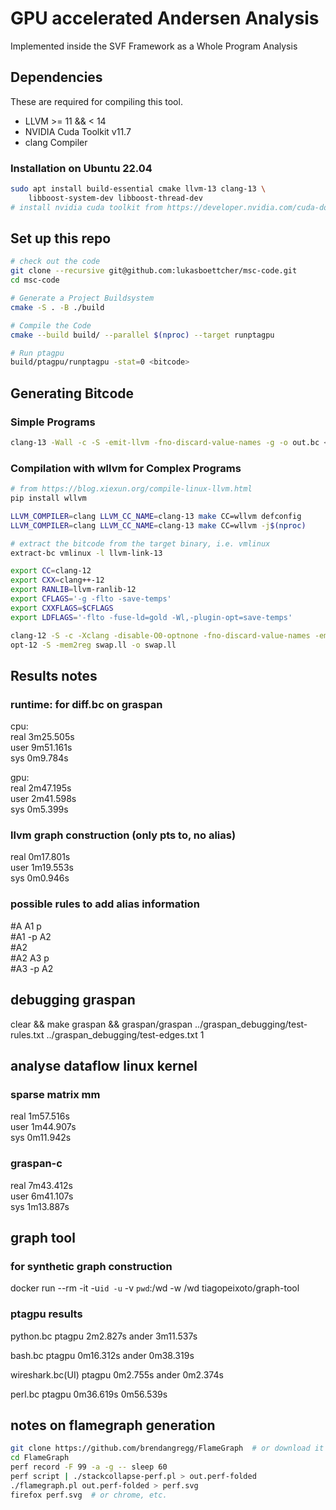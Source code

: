 
# GPU accelerated Andersen Analysis
Implemented inside the SVF Framework as a Whole Program Analysis

## Dependencies

These are required for compiling this tool.

- LLVM >= 11 && < 14
- NVIDIA Cuda Toolkit v11.7
- clang Compiler

### Installation on Ubuntu 22.04
```bash
sudo apt install build-essential cmake llvm-13 clang-13 \
    libboost-system-dev libboost-thread-dev
# install nvidia cuda toolkit from https://developer.nvidia.com/cuda-downloads
```

## Set up this repo
```bash
# check out the code
git clone --recursive git@github.com:lukasboettcher/msc-code.git
cd msc-code

# Generate a Project Buildsystem
cmake -S . -B ./build

# Compile the Code
cmake --build build/ --parallel $(nproc) --target runptagpu

# Run ptagpu
build/ptagpu/runptagpu -stat=0 <bitcode>
```


## Generating Bitcode
### Simple Programs
```bash
clang-13 -Wall -c -S -emit-llvm -fno-discard-value-names -g -o out.bc <in>
```

### Compilation with wllvm for Complex Programs
```bash
# from https://blog.xiexun.org/compile-linux-llvm.html
pip install wllvm

LLVM_COMPILER=clang LLVM_CC_NAME=clang-13 make CC=wllvm defconfig
LLVM_COMPILER=clang LLVM_CC_NAME=clang-13 make CC=wllvm -j$(nproc)

# extract the bitcode from the target binary, i.e. vmlinux
extract-bc vmlinux -l llvm-link-13
```

```bash
export CC=clang-12
export CXX=clang++-12
export RANLIB=llvm-ranlib-12
export CFLAGS='-g -flto -save-temps'
export CXXFLAGS=$CFLAGS
export LDFLAGS='-flto -fuse-ld=gold -Wl,-plugin-opt=save-temps'

clang-12 -S -c -Xclang -disable-O0-optnone -fno-discard-value-names -emit-llvm swap.c -o swap.ll
opt-12 -S -mem2reg swap.ll -o swap.ll
```

## Results notes
### runtime: for diff.bc on graspan
cpu: <br>
real    3m25.505s<br>
user    9m51.161s<br>
sys     0m9.784s<br>

gpu:<br>
real    2m47.195s<br>
user    2m41.598s<br>
sys     0m5.399s<br>

### llvm graph construction (only pts to, no alias)
real    0m17.801s<br>
user    1m19.553s<br>
sys     0m0.946s<br>

### possible rules to add alias information
#A	A1	p<br>
#A1	-p	A2<br>
#A2<br>
#A2	A3	p<br>
#A3	-p	A2<br>

## debugging graspan
clear && make graspan && graspan/graspan ../graspan_debugging/test-rules.txt ../graspan_debugging/test-edges.txt 1

## analyse dataflow linux kernel
### sparse matrix mm
real    1m57.516s<br>
user    1m44.907s<br>
sys     0m11.942s<br>
### graspan-c
real    7m43.412s<br>
user    6m41.107s<br>
sys     1m13.887s<br>

## graph tool
### for synthetic graph construction

docker run --rm -it -u`id -u` -v `pwd`:/wd -w /wd tiagopeixoto/graph-tool

### ptagpu results

python.bc ptagpu 2m2.827s ander 3m11.537s

bash.bc ptagpu 0m16.312s ander 0m38.319s

wireshark.bc(UI) ptagpu 0m2.755s ander 0m2.374s

perl.bc ptagpu 0m36.619s 0m56.539s

## notes on flamegraph generation

```bash
git clone https://github.com/brendangregg/FlameGraph  # or download it from github
cd FlameGraph
perf record -F 99 -a -g -- sleep 60
perf script | ./stackcollapse-perf.pl > out.perf-folded
./flamegraph.pl out.perf-folded > perf.svg
firefox perf.svg  # or chrome, etc.
```